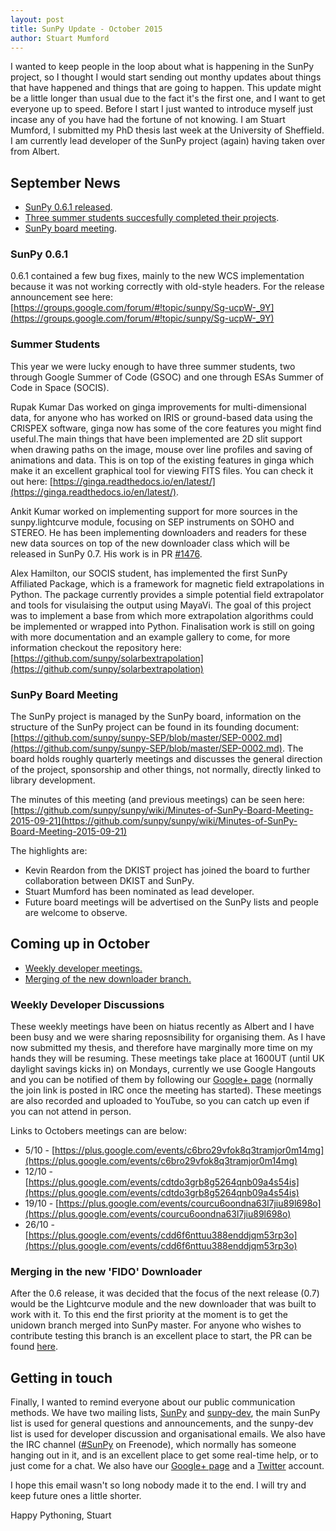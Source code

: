 ```yaml
---
layout: post
title: SunPy Update - October 2015
author: Stuart Mumford
---
```


I wanted to keep people in the loop about what is happening in the SunPy project, so I thought I would start sending out monthy updates about things that have happened and things that are going to happen. This update might be a little longer than usual due to the fact it's the first one, and I want to get everyone up to speed.
Before I start I just wanted to introduce myself just incase any of you have had the fortune of not knowing. I am Stuart Mumford, I submitted my PhD thesis last week at the University of Sheffield. I am currently lead developer of the SunPy project (again) having taken over from Albert.

## September News

- [SunPy 0.6.1 released](#sunpy061).
- [Three summer students succesfully completed their projects](#summer).
- [SunPy board meeting](#board).

### <a name="sunpy061"></a> SunPy 0.6.1

0.6.1 contained a few bug fixes, mainly to the new WCS implementation because it was not working correctly with old-style headers.
For the release announcement see here: [https://groups.google.com/forum/#!topic/sunpy/Sg-ucpW-_9Y](https://groups.google.com/forum/#!topic/sunpy/Sg-ucpW-_9Y)

### <a name="summer"></a> Summer Students

This year we were lucky enough to have three summer students, two through Google Summer of Code (GSOC) and one through ESAs Summer of Code in Space (SOCIS).

Rupak Kumar Das worked on ginga improvements for multi-dimensional data, for anyone who has worked on IRIS or ground-based data using the CRISPEX software, ginga now has some of the core features you might find useful.The main things that have been implemented are 2D slit support when drawing paths on the image, mouse over line profiles and saving of animations and data. This is on top of the existing features in ginga which make it an excellent graphical tool for viewing FITS files. You can check it out here: [https://ginga.readthedocs.io/en/latest/](https://ginga.readthedocs.io/en/latest/).

Ankit Kumar worked on implementing support for more sources in the sunpy.lightcurve module, focusing on SEP instruments on SOHO and STEREO. He has been implementing downloaders and readers for these new data sources on top of the new downloader class which will be released in SunPy 0.7. His work is in PR [#1476](https://github.com/sunpy/sunpy/pull/1476).

Alex Hamilton, our SOCIS student, has implemented the first SunPy Affiliated Package, which is a framework for magnetic field extrapolations in Python. The package currently provides a simple potential field extrapolator and tools for visulaising the output using MayaVi. The goal of this project was to implement a base from which more extrapolation algorithms could be implemented or wrapped into Python. Finalisation work is still on going with more documentation and an example gallery to come, for more information checkout the repository here: [https://github.com/sunpy/solarbextrapolation](https://github.com/sunpy/solarbextrapolation)

### <a name="board"></a> SunPy Board Meeting

The SunPy project is managed by the SunPy board, information on the structure of the SunPy project can be found in its founding document: [https://github.com/sunpy/sunpy-SEP/blob/master/SEP-0002.md](https://github.com/sunpy/sunpy-SEP/blob/master/SEP-0002.md). The board holds roughly quarterly meetings and discusses the general direction of the project, sponsorship and other things, not normally, directly linked to library development.

The minutes of this meeting (and previous meetings) can be seen here: [https://github.com/sunpy/sunpy/wiki/Minutes-of-SunPy-Board-Meeting-2015-09-21](https://github.com/sunpy/sunpy/wiki/Minutes-of-SunPy-Board-Meeting-2015-09-21)

The highlights are:

* Kevin Reardon from the DKIST project has joined the board to further collaboration between DKIST and SunPy.
* Stuart Mumford has been nominated as lead developer.
* Future board meetings will be advertised on the SunPy lists and people are welcome to observe.


## Coming up in October

* [Weekly developer meetings.](#devmeetings)
* [Merging of the new downloader branch.](#fido)


### <a name="devmeetings"></a> Weekly Developer Discussions

These weekly meetings have been on hiatus recently as Albert and I have been busy and we were sharing reposnsibility for organising them. As I have now submitted my thesis, and therefore have marginally more time on my hands they will be resuming. These meetings take place at 1600UT (until UK daylight savings kicks in) on Mondays, currently we use Google Hangouts and you can be notified of them by following our [Google+ page](https://plus.google.com/+SunpyOrg/posts) (normally the join link is posted in IRC once the meeting has started). These meetings are also recorded and uploaded to YouTube, so you can catch up even if you can not attend in person.

Links to Octobers meetings can are below:

* 5/10 - [https://plus.google.com/events/c6bro29vfok8q3tramjor0m14mg](https://plus.google.com/events/c6bro29vfok8q3tramjor0m14mg)
* 12/10 - [https://plus.google.com/events/cdtdo3grb8g5264qnb09a4s54is](https://plus.google.com/events/cdtdo3grb8g5264qnb09a4s54is)
* 19/10 - [https://plus.google.com/events/courcu6oondna63l7jiu89l698o](https://plus.google.com/events/courcu6oondna63l7jiu89l698o)
* 26/10 - [https://plus.google.com/events/cdd6f6nttuu388enddjqm53rp3o](https://plus.google.com/events/cdd6f6nttuu388enddjqm53rp3o)


### <a name="fido"></a> Merging in the new 'FIDO' Downloader

After the 0.6 release, it was decided that the focus of the next release (0.7) would be the Lightcurve module and the new downloader that was built to work with it. To this end the first priority at the moment is to get the unidown branch merged into SunPy master. For anyone who wishes to contribute testing this branch is an excellent place to start, the PR can be found [here](https://github.com/sunpy/sunpy/pull/1300).


## Getting in touch

Finally, I wanted to remind everyone about our public communication methods.
We have two mailing lists, [SunPy](https://groups.google.com/forum/#!forum/sunpy) and [sunpy-dev](https://groups.google.com/forum/#!forum/sunpy-dev), the main SunPy list is used for general questions and announcements, and the sunpy-dev list is used for developer discussion and organisational emails.
We also have the IRC channel ([#SunPy](https://kiwiirc.com/client/irc.freenode.net/#SunPy) on Freenode), which normally has someone hanging out in it, and is an excellent place to get some real-time help, or to just come for a chat.
We also have our [Google+ page](https://plus.google.com/+SunpyOrg/posts) and a [Twitter](https://twitter.com/sunpyproject) account.


I hope this email wasn't so long nobody made it to the end. I will try and keep future ones a little shorter.

Happy Pythoning,
Stuart




 

